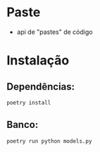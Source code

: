 # Paste

- api de "pastes" de código

# Instalação
## Dependências:
```bash
poetry install
```
## Banco:
```bash
poetry run python models.py
```
